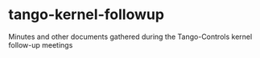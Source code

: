 # tango-kernel-followup
Minutes and other documents gathered during the Tango-Controls kernel follow-up meetings 
